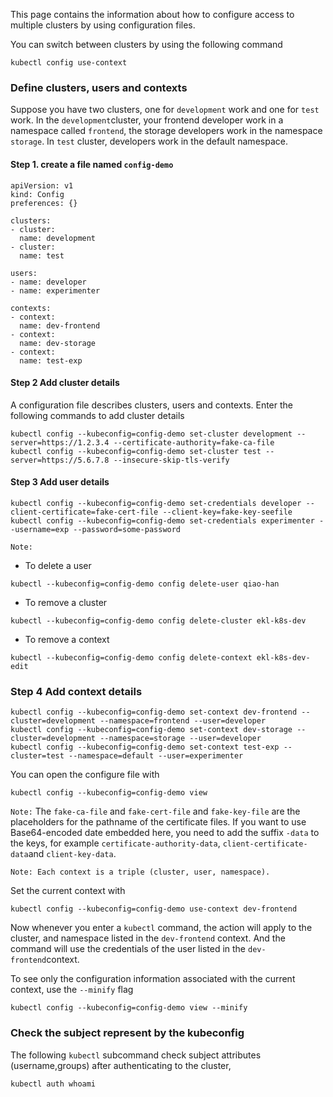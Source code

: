 This page contains the information about how to configure access to multiple clusters by using configuration files.

You can switch between clusters by using the following command
```
kubectl config use-context
```

### Define clusters, users and contexts
Suppose you have two clusters, one for `development` work and one for `test` work. In the `development`cluster, 
your frontend developer work in a namespace called `frontend`, the storage developers work in the namespace `storage`. In
`test` cluster, developers work in the default namespace.

#### Step 1. create a file named `config-demo`

```
apiVersion: v1
kind: Config
preferences: {}

clusters:
- cluster:
  name: development
- cluster:
  name: test

users:
- name: developer
- name: experimenter

contexts:
- context:
  name: dev-frontend
- context:
  name: dev-storage
- context:
  name: test-exp
```

#### Step 2 Add cluster details
A configuration file describes clusters, users and contexts. Enter the following commands to add cluster details

```
kubectl config --kubeconfig=config-demo set-cluster development --server=https://1.2.3.4 --certificate-authority=fake-ca-file
kubectl config --kubeconfig=config-demo set-cluster test --server=https://5.6.7.8 --insecure-skip-tls-verify
```

#### Step 3 Add user details 
```
kubectl config --kubeconfig=config-demo set-credentials developer --client-certificate=fake-cert-file --client-key=fake-key-seefile
kubectl config --kubeconfig=config-demo set-credentials experimenter --username=exp --password=some-password
```

`Note:`
- To delete a user
```
kubectl --kubeconfig=config-demo config delete-user qiao-han
```
- To remove a cluster
```
kubectl --kubeconfig=config-demo config delete-cluster ekl-k8s-dev
```
- To remove a context
```
kubectl --kubeconfig=config-demo config delete-context ekl-k8s-dev-edit
```

### Step 4 Add context details
```
kubectl config --kubeconfig=config-demo set-context dev-frontend --cluster=development --namespace=frontend --user=developer
kubectl config --kubeconfig=config-demo set-context dev-storage --cluster=development --namespace=storage --user=developer
kubectl config --kubeconfig=config-demo set-context test-exp --cluster=test --namespace=default --user=experimenter
```

You can open the configure file with
```
kubectl config --kubeconfig=config-demo view
```

`Note:`
The `fake-ca-file` and `fake-cert-file` and `fake-key-file` are the placeholders for the pathname of the certificate 
files. If you want to use Base64-encoded date embedded here, you need to add the suffix `-data` to the keys, for example
`certificate-authority-data`, `client-certificate-data`and `client-key-data`.

`Note: Each context is a triple (cluster, user, namespace).`

Set the current context with
```
kubectl config --kubeconfig=config-demo use-context dev-frontend
```

Now whenever you enter a `kubectl` command, the action will apply to the cluster, and namespace listed in the 
`dev-frontend` context. And the command will use the credentials of the user listed in the `dev-frontend`context.

To see only the configuration information associated with the current context, use the `--minify` flag
```
kubectl config --kubeconfig=config-demo view --minify
```

### Check the subject represent by the kubeconfig
The following `kubectl` subcommand check subject attributes (username,groups) after authenticating to the cluster,
```
kubectl auth whoami
```
